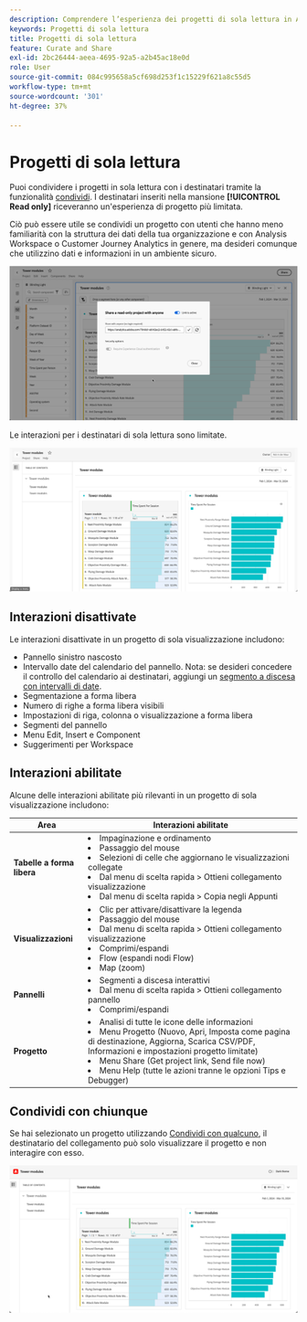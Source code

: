 ```yaml
---
description: Comprendere l’esperienza dei progetti di sola lettura in Analysis Workspace.
keywords: Progetti di sola lettura
title: Progetti di sola lettura
feature: Curate and Share
exl-id: 2bc26444-aeea-4695-92a5-a2b45ac18e0d
role: User
source-git-commit: 084c995658a5cf698d253f1c15229f621a8c55d5
workflow-type: tm+mt
source-wordcount: '301'
ht-degree: 37%

---
```


# Progetti di sola lettura

Puoi condividere i progetti in sola lettura con i destinatari tramite la funzionalità [condividi](/help/analysis-workspace/curate-share/share-projects.md). I destinatari inseriti nella mansione **[!UICONTROL Read only]** riceveranno un&#39;esperienza di progetto più limitata.

Ciò può essere utile se condividi un progetto con utenti che hanno meno familiarità con la struttura dei dati della tua organizzazione e con Analysis Workspace o Customer Journey Analytics in genere, ma desideri comunque che utilizzino dati e informazioni in un ambiente sicuro.

![Condividi come sola lettura](assets/read-only-project-sender.png)

Le interazioni per i destinatari di sola lettura sono limitate.

![Condividi come sola lettura ricevuta](assets/read-only-project-receiver.png)

## Interazioni disattivate

Le interazioni disattivate in un progetto di sola visualizzazione includono:

* Pannello sinistro nascosto
* Intervallo date del calendario del pannello. Nota: se desideri concedere il controllo del calendario ai destinatari, aggiungi un [segmento a discesa con intervalli di date](https://experienceleague.adobe.com/docs/analytics-learn/tutorials/analysis-workspace/using-panels/using-drop-down-filters.html?lang=it).
* Segmentazione a forma libera
* Numero di righe a forma libera visibili
* Impostazioni di riga, colonna o visualizzazione a forma libera
* Segmenti del pannello
* Menu Edit, Insert e Component
* Suggerimenti per Workspace

## Interazioni abilitate

Alcune delle interazioni abilitate più rilevanti in un progetto di sola visualizzazione includono:

| Area | Interazioni abilitate |
| --- | --- |
| **Tabelle a forma libera** | <li>Impaginazione e ordinamento</li><li>Passaggio del mouse</li><li>Selezioni di celle che aggiornano le visualizzazioni collegate</li><li>Dal menu di scelta rapida > Ottieni collegamento visualizzazione</li><li>Dal menu di scelta rapida > Copia negli Appunti</li> |
| **Visualizzazioni** | <li>Clic per attivare/disattivare la legenda</li><li>Passaggio del mouse</li><li>Dal menu di scelta rapida > Ottieni collegamento visualizzazione</li><li>Comprimi/espandi</li><li>Flow (espandi nodi Flow)</li><li>Map (zoom)</li></ul> |
| **Pannelli** | <li>Segmenti a discesa interattivi</li><li>Dal menu di scelta rapida > Ottieni collegamento pannello</li><li>Comprimi/espandi</li> |
| **Progetto** | <li>Analisi di tutte le icone delle informazioni</li><li>Menu Progetto (Nuovo, Apri, Imposta come pagina di destinazione, Aggiorna, Scarica CSV/PDF, Informazioni e impostazioni progetto limitate)</li><li>Menu Share (Get project link, Send file now)</li><li>Menu Help (tutte le azioni tranne le opzioni Tips e Debugger)</li> |


## Condividi con chiunque

Se hai selezionato un progetto utilizzando [Condividi con qualcuno](share-projects.md#share-a-project-with-anyone-no-login-required), il destinatario del collegamento può solo visualizzare il progetto e non interagire con esso.

![Condividi con chiunque](assets/share-with-anyone-receiver.png)
